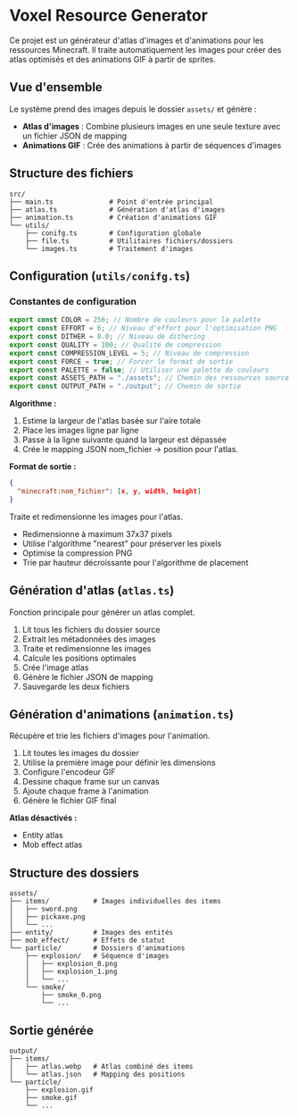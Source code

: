 # Voxel Resource Generator

Ce projet est un générateur d'atlas d'images et d'animations pour les ressources
Minecraft. Il traite automatiquement les images pour créer des atlas optimisés
et des animations GIF à partir de sprites.

## Vue d'ensemble

Le système prend des images depuis le dossier `assets/` et génère :

- **Atlas d'images** : Combine plusieurs images en une seule texture avec un
  fichier JSON de mapping
- **Animations GIF** : Crée des animations à partir de séquences d'images

## Structure des fichiers

```
src/
├── main.ts              # Point d'entrée principal
├── atlas.ts             # Génération d'atlas d'images
├── animation.ts         # Création d'animations GIF
└── utils/
    ├── conifg.ts        # Configuration globale
    ├── file.ts          # Utilitaires fichiers/dossiers
    └── images.ts        # Traitement d'images
```

## Configuration (`utils/conifg.ts`)

### Constantes de configuration

```typescript
export const COLOR = 256; // Nombre de couleurs pour la palette
export const EFFORT = 6; // Niveau d'effort pour l'optimisation PNG
export const DITHER = 0.0; // Niveau de dithering
export const QUALITY = 100; // Qualité de compression
export const COMPRESSION_LEVEL = 5; // Niveau de compression
export const FORCE = true; // Forcer le format de sortie
export const PALETTE = false; // Utiliser une palette de couleurs
export const ASSETS_PATH = "./assets"; // Chemin des ressources source
export const OUTPUT_PATH = "./output"; // Chemin de sortie
```

**Algorithme :**

1. Estime la largeur de l'atlas basée sur l'aire totale
2. Place les images ligne par ligne
3. Passe à la ligne suivante quand la largeur est dépassée
4. Crée le mapping JSON nom_fichier → position pour l'atlas.

**Format de sortie :**

```json
{
  "minecraft:nom_fichier": [x, y, width, height]
}
```

Traite et redimensionne les images pour l'atlas.

- Redimensionne à maximum 37x37 pixels
- Utilise l'algorithme "nearest" pour préserver les pixels
- Optimise la compression PNG
- Trie par hauteur décroissante pour l'algorithme de placement

## Génération d'atlas (`atlas.ts`)

Fonction principale pour générer un atlas complet.

1. Lit tous les fichiers du dossier source
2. Extrait les métadonnées des images
3. Traite et redimensionne les images
4. Calcule les positions optimales
5. Crée l'image atlas
6. Génère le fichier JSON de mapping
7. Sauvegarde les deux fichiers

## Génération d'animations (`animation.ts`)

Récupère et trie les fichiers d'images pour l'animation.

1. Lit toutes les images du dossier
2. Utilise la première image pour définir les dimensions
3. Configure l'encodeur GIF
4. Dessine chaque frame sur un canvas
5. Ajoute chaque frame à l'animation
6. Génère le fichier GIF final

**Atlas désactivés :**

- Entity atlas
- Mob effect atlas

## Structure des dossiers

```
assets/
├── items/           # Images individuelles des items
│   ├── sword.png
│   ├── pickaxe.png
│   └── ...
├── entity/          # Images des entités
├── mob_effect/      # Effets de statut
└── particle/        # Dossiers d'animations
    ├── explosion/   # Séquence d'images
    │   ├── explosion_0.png
    │   ├── explosion_1.png
    │   └── ...
    └── smoke/
        ├── smoke_0.png
        └── ...
```

## Sortie générée

```
output/
├── items/
│   ├── atlas.webp   # Atlas combiné des items
│   └── atlas.json   # Mapping des positions
└── particle/
    ├── explosion.gif
    ├── smoke.gif
    └── ...
```
